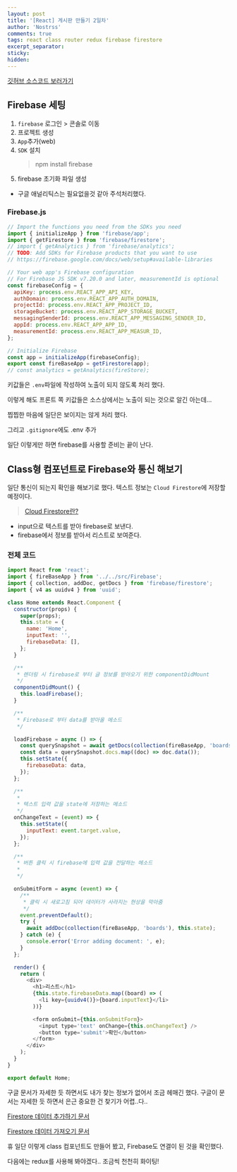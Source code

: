 ```yaml
---
layout: post
title: '[React] 게시판 만들기 2일차'
author: 'Nostrss'
comments: true
tags: react class router redux firebase firestore
excerpt_separator:
sticky:
hidden:
---
```


[깃허브 소스코드 보러가기](https://github.com/nostrss/react-class-redux/tree/f974f60e10f15320c739c64bc65c9b47e90d5d5c)

## Firebase 세팅

1. `firebase` 로그인 > 콘솔로 이동
2. 프로젝트 생성
3. `App`추가(web)
4. `SDK` 설치
   > npm install firebase
5. firebase 초기화 파일 생성

- 구글 애널리틱스는 필요없을것 같아 주석처리했다.

### Firebase.js

```javascript
// Import the functions you need from the SDKs you need
import { initializeApp } from 'firebase/app';
import { getFirestore } from 'firebase/firestore';
// import { getAnalytics } from 'firebase/analytics';
// TODO: Add SDKs for Firebase products that you want to use
// https://firebase.google.com/docs/web/setup#available-libraries

// Your web app's Firebase configuration
// For Firebase JS SDK v7.20.0 and later, measurementId is optional
const firebaseConfig = {
  apiKey: process.env.REACT_APP_API_KEY,
  authDomain: process.env.REACT_APP_AUTH_DOMAIN,
  projectId: process.env.REACT_APP_PROJECT_ID,
  storageBucket: process.env.REACT_APP_STORAGE_BUCKET,
  messagingSenderId: process.env.REACT_APP_MESSAGING_SENDER_ID,
  appId: process.env.REACT_APP_APP_ID,
  measurementId: process.env.REACT_APP_MEASUR_ID,
};

// Initialize Firebase
const app = initializeApp(firebaseConfig);
export const fireBaseApp = getFirestore(app);
// const analytics = getAnalytics(fireStore);
```

키값들은 `.env`파일에 작성하여 노출이 되지 않도록 처리 했다.

이렇게 해도 프론트 쪽 키값들은 소스상에서는 노출이 되는 것으로 알긴 아는데...

찝찝한 마음에 일단은 보이지는 않게 처리 했다.

그리고 `.gitignore`에도 .env 추가

일단 이렇게만 하면 firebase를 사용할 준비는 끝이 난다.

## Class형 컴포넌트로 Firebase와 통신 해보기

일단 통신이 되는지 확인을 해보기로 했다.
텍스트 정보는 `Cloud Firestore`에 저장할 예정이다.

> [Cloud Firestore란?](!https://firebase.google.com/docs/firestore?hl=ko&authuser=0)

- input으로 텍스트를 받아 firebase로 보낸다.
- firebase에서 정보를 받아서 리스트로 보여준다.

### 전체 코드

```javascript
import React from 'react';
import { fireBaseApp } from '../../src/Firebase';
import { collection, addDoc, getDocs } from 'firebase/firestore';
import { v4 as uuidv4 } from 'uuid';

class Home extends React.Component {
  constructor(props) {
    super(props);
    this.state = {
      name: 'Home',
      inputText: '',
      firebaseData: [],
    };
  }

  /**
   * 렌더링 시 firebase로 부터 글 정보를 받아오기 위한 componentDidMount
   */
  componentDidMount() {
    this.loadFirebase();
  }

  /**
   * Firebase로 부터 data를 받아올 메소드
   */

  loadFirebase = async () => {
    const querySnapshot = await getDocs(collection(fireBaseApp, 'boards'));
    const data = querySnapshot.docs.map((doc) => doc.data());
    this.setState({
      firebaseData: data,
    });
  };

  /**
   *
   * 텍스트 입력 값을 state에 저장하는 메소드
   */
  onChangeText = (event) => {
    this.setState({
      inputText: event.target.value,
    });
  };

  /**
   * 버튼 클릭 시 firebase에 입력 값을 전달하는 메소드
   *
   */

  onSubmitForm = async (event) => {
    /**
     * 클릭 시 새로고침 되어 데이터가 사라지는 현상을 막아줌
     */
    event.preventDefault();
    try {
      await addDoc(collection(fireBaseApp, 'boards'), this.state);
    } catch (e) {
      console.error('Error adding document: ', e);
    }
  };

  render() {
    return (
      <div>
        <h1>리스트</h1>
        {this.state.firebaseData.map((board) => (
          <li key={uuidv4()}>{board.inputText}</li>
        ))}

        <form onSubmit={this.onSubmitForm}>
          <input type='text' onChange={this.onChangeText} />
          <button type='submit'>확인</button>
        </form>
      </div>
    );
  }
}

export default Home;
```

구글 문서가 자세한 듯 하면서도 내가 찾는 정보가 없어서 조금 헤매긴 했다. 구글이 문서는 자세한 듯 하면서 은근 중요한 건 찾기가 어렵..다..

[Firestore 데이터 추가하기 문서](https://firebase.google.com/docs/firestore/manage-data/add-data?hl=ko&authuser=0)

[Firestore 데이터 가져오기 문서](https://firebase.google.com/docs/firestore/query-data/get-data?hl=ko&authuser=0)

휴 일단 이렇게 class 컴포넌트도 만들어 봤고, Firebase도 연결이 된 것을 확인했다.

다음에는 redux를 사용해 봐야겠다.. 조금씩 천천히 화이팅!
